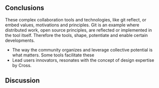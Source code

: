 ## Conclusions
These complex collaboration tools and technologies, like git reflect, or embed values, motivations and principles. Git is an example where distributed work, open source principles, are reflected or implemented in the tool itself. Therefore the tools, shape, potentiate and enable certain developments.
- The way the community organizes and leverage collective potential is what matters. Some tools facilitate these
- Lead users innovators, resonates with the concept of design expertise by Cross.

## Discussion
